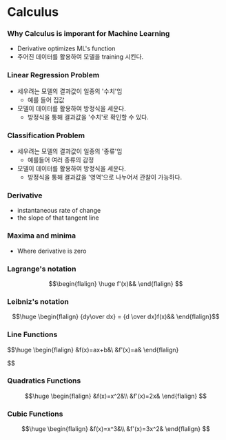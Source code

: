 # Calculus 
### Why Calculus is imporant for Machine Learning
- Derivative optimizes ML's function
- 주어진 데이터를 활용하여 모델을 training 시킨다.
### Linear Regression Problem
- 세우려는 모델의 결과값이 일종의 '수치'임
	- 예를 들어 집값
- 모델이 데이터를 활용하여 방정식을 세운다.
	- 방정식을 통해 결과값을 '수치'로 확인할 수 있다.
### Classification Problem
- 세우려는 모델의 결과값이 일종의 '종류'임
	- 예를들어 여러 종류의 감정
- 모델이 데이터를 활용하여 방정식을 세운다.
	- 방정식을 통해 결과값을 '영역'으로 나누어서 관찰이 가능하다.
### Derivative
- instantaneous rate of change
- the slope of that tangent line
### Maxima and minima
- Where derivative is zero
### Lagrange's notation
$$\begin{flalign}
\huge f'(x)&&
\end{flalign}
$$
### Leibniz's notation
$$\huge \begin{flalign}
{dy\over dx} = {d \over dx}f(x)&&
\end{flalign}$$
### Line Functions
$$\huge
\begin{flalign}
&f(x)=ax+b&\\
&f'(x)=a&
\end{flalign}

$$
### Quadratics Functions
$$\huge
\begin{flalign}
&f(x)=x^2&\\
&f'(x)=2x&
\end{flalign}
$$
### Cubic Functions
$$\huge
\begin{flalign}
&f(x)=x^3&\\
&f'(x)=3x^2&
\end{flalign}
$$
